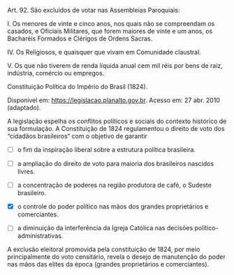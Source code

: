 

Art. 92. São excluídos de votar nas Assembleias Paroquiais:

I. Os menores de vinte e cinco anos, nos quais não se compreendam os casados, e Oficiais Militares, que forem maiores de vinte e um anos, os Bacharéis Formados e Clérigos de Ordens Sacras.

IV. Os Religiosos, e quaisquer que vivam em Comunidade claustral.

V. Os que não tiverem de renda líquida anual cem mil réis por bens de raiz, indústria, comércio ou empregos.

Constituição Política do Império do Brasil (1824).

Disponível em: https://legislacao.planalto.gov.br. Acesso em: 27 abr. 2010 (adaptado).

A legislação espelha os conflitos políticos e sociais do contexto histórico de sua formulação. A Constituição de 1824 regulamentou o direito de voto dos “cidadãos brasileiros“ com o objetivo de garantir



- [ ] o fim da inspiração liberal sobre a estrutura política brasileira.
- [ ] a ampliação do direito de voto para maioria dos brasileiros nascidos livres.
- [ ] a concentração de poderes na região produtora de café, o Sudeste brasileiro.
- [x] o controle do poder político nas mãos dos grandes proprietários e comerciantes.
- [ ] a diminuição da interferência da Igreja Católica nas decisões político-administrativas.


A exclusão eleitoral promovida pela constituição de 1824, por meio principalmente do voto censitário, revela o desejo de manutenção do poder nas mãos das elites da época (grandes proprietários e comerciantes).

        